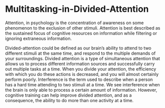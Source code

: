 # Multitasking-in-Divided-Attention
Attention, in psychology is the concentration of awareness on some phenomenon to the exclusion of other stimuli. Attention is best described as the sustained focus of cognitive resources on information while filtering or ignoring extraneous information.

Divided-attention could be defined as our brain’s ability to attend to two different stimuli at the same time, and respond to the multiple demands of your surroundings. Divided attention is a type of simultaneous attention that allows us to process different information sources and successfully carry out multiple tasks at a time. When you divide your attention, the efficiency with which you do these actions is decreased, and you will almost certainly perform poorly. Interference is the term used to describe when a person has a hard time attending to two stimuli at a time. We see interference when the brain is only able to process a certain amount of information. However, cognitive training can help improve divided attention, and as a consequence, the ability to do more than one activity at a time.

